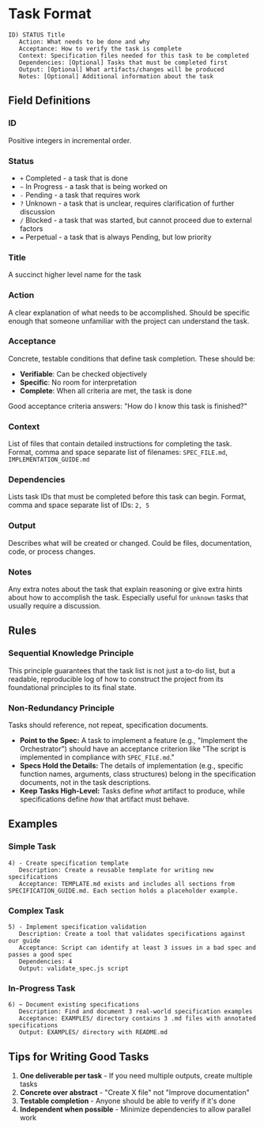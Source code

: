# Task Format

```
ID) STATUS Title
   Action: What needs to be done and why
   Acceptance: How to verify the task is complete
   Context: Specification files needed for this task to be completed
   Dependencies: [Optional] Tasks that must be completed first
   Output: [Optional] What artifacts/changes will be produced
   Notes: [Optional] Additional information about the task
```

## Field Definitions

### ID
Positive integers in incremental order.

### Status
- `+` Completed - a task that is done
- `~` In Progress - a task that is being worked on
- `-` Pending - a task that requires work
- `?` Unknown - a task that is unclear, requires clarification of further discussion
- `/` Blocked - a task that was started, but cannot proceed due to external factors
- `=` Perpetual - a task that is always Pending, but low priority

### Title
A succinct higher level name for the task

### Action
A clear explanation of what needs to be accomplished. Should be specific enough that someone unfamiliar with the project can understand the task.

### Acceptance
Concrete, testable conditions that define task completion. These should be:
- **Verifiable**: Can be checked objectively
- **Specific**: No room for interpretation  
- **Complete**: When all criteria are met, the task is done

Good acceptance criteria answers: "How do I know this task is finished?"

### Context
List of files that contain detailed instructions for completing the task. Format, comma and space separate list of filenames: `SPEC_FILE.md`, `IMPLEMENTATION_GUIDE.md`

### Dependencies
Lists task IDs that must be completed before this task can begin. Format, comma and space separate list of IDs: `2, 5`

### Output
Describes what will be created or changed. Could be files, documentation, code, or process changes.

### Notes
Any extra notes about the task that explain reasoning or give extra hints about how to accomplish the task. Especially useful for `unknown` tasks that usually require a discussion.

## Rules

### Sequential Knowledge Principle
This principle guarantees that the task list is not just a to-do list, but a readable, reproducible log of how to construct the project from its foundational principles to its final state.

### Non-Redundancy Principle
Tasks should reference, not repeat, specification documents.

- **Point to the Spec:** A task to implement a feature (e.g., "Implement the Orchestrator") should have an acceptance criterion like "The script is implemented in compliance with `SPEC_FILE.md`."
- **Specs Hold the Details:** The details of implementation (e.g., specific function names, arguments, class structures) belong in the specification documents, not in the task descriptions.
- **Keep Tasks High-Level:** Tasks define *what* artifact to produce, while specifications define *how* that artifact must behave.

## Examples

### Simple Task
```
4) - Create specification template
   Description: Create a reusable template for writing new specifications
   Acceptance: TEMPLATE.md exists and includes all sections from SPECIFICATION_GUIDE.md. Each section holds a placeholder example.
```

### Complex Task
```
5) - Implement specification validation
   Description: Create a tool that validates specifications against our guide
   Acceptance: Script can identify at least 3 issues in a bad spec and passes a good spec
   Dependencies: 4
   Output: validate_spec.js script
```

### In-Progress Task
```
6) ~ Document existing specifications
   Description: Find and document 3 real-world specification examples
   Acceptance: EXAMPLES/ directory contains 3 .md files with annotated specifications
   Output: EXAMPLES/ directory with README.md
```

## Tips for Writing Good Tasks

1. **One deliverable per task** - If you need multiple outputs, create multiple tasks
2. **Concrete over abstract** - "Create X file" not "Improve documentation"
3. **Testable completion** - Anyone should be able to verify if it's done
4. **Independent when possible** - Minimize dependencies to allow parallel work